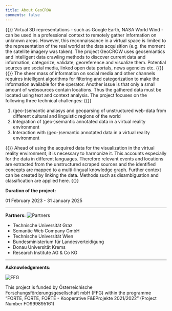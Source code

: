 ```yaml
---
title: About GeoCROW
comments: false
---
```


{{<justify>}}
Virtual 3D representations - such as Google Earth, NASA World Wind - can be used in a professional context to remotely gather information on unknown areas. However, this reconnaissance in a virtual space is limited to the representation of the real world at the data acquisition (e.g. the moment the satellite imagery was taken). The project GeoCROW uses geosemantics and intelligent data crawling methods to discover current data and information, categorize, validate, georeference and visualize them. Potential sources are social media, linked open data portals, news agencies etc.
{{</justify>}}
{{<justify>}}
The sheer mass of information on social media and other channels requires intelligent algorithms for filtering and categorization to make the information available for the operator. Another issue is that only a small amount of websources contain locations. Thus the gathered data must be located using text and context analysis. The project focuses on the following three technical challenges:
{{</justify>}}

1. (geo-)semantic analasys and geoparsing of unstructured web-data from different cultural and linguistic regions of the world
2. Integration of (geo-)semantic annotated data in a virtual reality environment
3. Interaction with (geo-)semantic annotated data in a virtual reality environment

{{<justify>}}
Ahead of using the acquired data for the visualization in the virtual reality environment, it is necessary to harmonize it. This accounts especially for the data in different languages. Therefore relevant events and locations are extracted from the unstructured scraped sources and the identified concepts are mapped to a multi-lingual knowledge graph. Further context can be created by linking the data. Methods such as disambiguation and classification are applied here.
{{</justify>}}

**Duration of the project:**

01 February 2023 - 31 January 2025

---

**Partners:**
![Partners](img/geocrow_partners.png)

- Technische Universität Graz
- Semantic Web Company GmbH
- Technische Universität Wien
- Bundesministerium für Landesverteidigung
- Donau Universität Krems
- Research Institute AG & Co KG

---

**Acknowledgements:**

![FFG](img/ffg_logo.svg)

This project is funded by Österreichische Forschungsförderungsgesellschaft mbH
(FFG) within the programme “FORTE, FORTE, FORTE - Kooperative F&EProjekte
2021/2022” (Project Number FO999895161)
